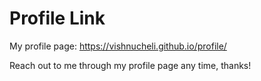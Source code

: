 # Profile Link

My profile page: https://vishnucheli.github.io/profile/

Reach out to me through my profile page any time, thanks!